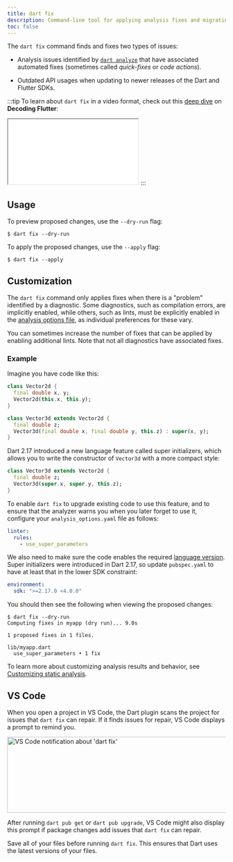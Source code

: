 ```yaml
---
title: dart fix
description: Command-line tool for applying analysis fixes and migrating API usages.
toc: false
---
```


The `dart fix` command
finds and fixes two types of issues:

* Analysis issues identified by [`dart analyze`][]
  that have associated automated fixes
  (sometimes called _quick-fixes_ or _code actions_).

* Outdated API usages when updating to
  newer releases of the Dart and Flutter SDKs.

:::tip
To learn about `dart fix` in a video format,
check out this [deep dive][] on **Decoding Flutter**:

<iframe
  {{yt.std-size}}
  src="{{yt.embed}}/OBIuSrg_Quo"
  title="Learn how to use 'dart fix'"
  {{yt.set}}>
</iframe>
:::

[deep dive]: {{yt.watch}}/OBIuSrg_Quo

## Usage

To preview proposed changes, use the `--dry-run` flag:

```console
$ dart fix --dry-run
```

To apply the proposed changes, use the `--apply` flag:

```console
$ dart fix --apply
```

## Customization

The `dart fix` command only applies fixes
when there is a "problem" identified by a diagnostic.
Some diagnostics, such as compilation errors, are implicitly enabled,
while others, such as lints, must be explicitly enabled
in the [analysis options file](/tools/analysis),
as individual preferences for these vary.

You can sometimes increase the number of fixes that can be applied
by enabling additional lints.
Note that not all diagnostics have associated fixes.

### Example

Imagine you have code like this:

```dart
class Vector2d {
  final double x, y;
  Vector2d(this.x, this.y);
}

class Vector3d extends Vector2d {
  final double z;
  Vector3d(final double x, final double y, this.z) : super(x, y);
}
```

Dart 2.17 introduced a new language feature called super initializers,
which allows you to write the constructor of `Vector3d`
with a more compact style:

```dart
class Vector3d extends Vector2d {
  final double z;
  Vector3d(super.x, super.y, this.z);
}
```

To enable `dart fix` to upgrade existing code to use this feature,
and to ensure that the analyzer warns you when you later forget to use it,
configure your `analysis_options.yaml` file as follows:

```yaml
linter:
  rules:
    - use_super_parameters
```

We also need to make sure the code enables the required [language version][].
Super initializers were introduced in Dart 2.17,
so update `pubspec.yaml` to have at least that
in the lower SDK constraint:

```yaml
environment:
  sdk: ">=2.17.0 <4.0.0"
```

You should then see the following when viewing the proposed changes:

```console
$ dart fix --dry-run
Computing fixes in myapp (dry run)... 9.0s

1 proposed fixes in 1 files.

lib/myapp.dart
  use_super_parameters • 1 fix
```

To learn more about customizing analysis results and behavior,
see [Customizing static analysis](/tools/analysis).

[`dart analyze`]: /tools/dart-analyze
[language version]: /guides/language/evolution#language-versioning

## VS Code

When you open a project in VS Code,
the Dart plugin scans the project for issues that `dart fix` can repair.
If it finds issues for repair, VS Code displays a prompt to remind you.

<img src="/assets/img/tools/vscode/dart_fix_notification.png" width="550" height="175" alt="VS Code notification about 'dart fix'">

After running `dart pub get` or `dart pub upgrade`,
VS Code might also display this prompt if package changes
add issues that `dart fix` can repair.

Save all of your files before running `dart fix`.
This ensures that Dart uses the latest versions of your files.
